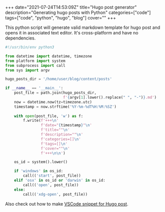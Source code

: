 +++
date="2021-07-24T14:53:09Z"
title="Hugo post generator"
description="Generating hugo posts with Python"
categories=["code"]
tags=["code", "python", "hugo", "blog"]
cover=""
+++

This python script will generate valid markdown template for hugo post and opens it in associated text editor. It's cross-platform and have no dependencies.

```python
#!/usr/bin/env python3

from datetime import datetime, timezone
from platform import system
from subprocess import call
from sys import argv

hugo_posts_dir = '/home/user/blog/content/posts'

if __name__ == '__main__':
    post_file = path.join(hugo_posts_dir, 
                          f'{argv[1].lower().replace(" ", "-")}.md')
    now = datetime.now(tz=timezone.utc)
    timestamp = now.strftime('%Y-%m-%dT%H:%M:%SZ')
    
    with open(post_file, 'w') as f:
        f.write(f'+++\n'
                f'date="{timestamp}"\n'
                f'title=""\n'
                f'description=""\n'
                f'categories=[]\n'
                f'tags=[]\n'
                f'cover=""\n'
                f'+++\n\n')

    os_id = system().lower()

    if 'windows' in os_id:
        call(('start', post_file))
    elif 'osx' in os_id or 'darwin' in os_id:
        call(('open', post_file))
    else:
        call(('xdg-open', post_file))
```
Also check out how to make [VSCode snippet for Hugo post](hugo-post-vscode-snippet).
